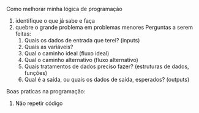 Como melhorar minha lógica de programação

1. identifique o que já sabe e faça
2. quebre o grande problema em problemas menores
    Perguntas a serem feitas: 
    1. Quais os dados de entrada que terei? (inputs)
    2. Quais as variáveis?
    3. Qual o caminho ideal (fluxo ideal)
    4. Qual o caminho alternativo (fluxo alternativo)
    5. Quais tratamentos de dados preciso fazer? (estruturas de dados, funções)
    6. Qual é a saída, ou quais os dados de saída, esperados? (outputs)


Boas praticas na programação:

1. Não repetir código

